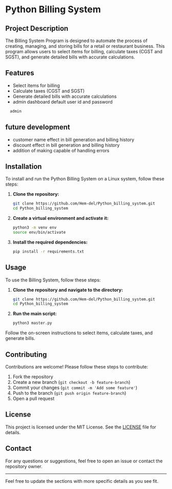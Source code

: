 # Python Billing System

## Project Description
The Billing System Program is designed to automate the process of creating, managing, and storing bills for a retail or restaurant business. This program allows users to select items for billing, calculate taxes (CGST and SGST), and generate detailed bills with accurate calculations.

## Features
- Select items for billing
- Calculate taxes (CGST and SGST)
- Generate detailed bills with accurate calculations
- admin dashboard default user id and password
```bash
  admin
  ```
## future development 
- customer name effect in bill generation and billing history
- discount effect in bill generation and billing history
- addition of making capable of handling errors
## Installation
To install and run the Python Billing System on a Linux system, follow these steps:

1. **Clone the repository:**
    ```bash
    git clone https://github.com/Hem-del/Python_billing_system.git
    cd Python_billing_system
    ```
    
2. **Create a virtual environment and activate it:**
    ```bash
    python3 -m venv env
    source env/bin/activate
    ```

3. **Install the required dependencies:**
    ```bash
    pip install -r requirements.txt
    ```

## Usage
To use the Billing System, follow these steps:

1. **Clone the repository and navigate to the directory:**
    ```bash
    git clone https://github.com/Hem-del/Python_billing_system.git
    cd Python_billing_system
    ```

2. **Run the main script:**
    ```bash
    python3 master.py
    ```

Follow the on-screen instructions to select items, calculate taxes, and generate bills.

## Contributing
Contributions are welcome! Please follow these steps to contribute:

1. Fork the repository
2. Create a new branch (`git checkout -b feature-branch`)
3. Commit your changes (`git commit -m 'Add some feature'`)
4. Push to the branch (`git push origin feature-branch`)
5. Open a pull request

## License
This project is licensed under the MIT License. See the [LICENSE](LICENSE) file for details.

## Contact
For any questions or suggestions, feel free to open an issue or contact the repository owner.

---

Feel free to update the sections with more specific details as you see fit.
